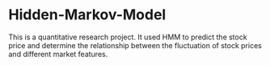 # Hidden-Markov-Model
This is a quantitative research project. It used HMM to predict the stock price and determine the relationship between the fluctuation of stock prices and different market features.
